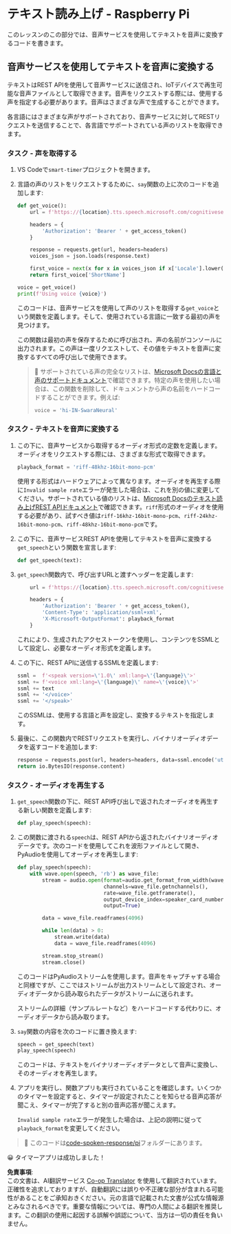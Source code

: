 <!--
CO_OP_TRANSLATOR_METADATA:
{
  "original_hash": "606f3af1c78e3741e48ce77c31cea626",
  "translation_date": "2025-08-25T00:11:19+00:00",
  "source_file": "6-consumer/lessons/3-spoken-feedback/pi-text-to-speech.md",
  "language_code": "ja"
}
-->
# テキスト読み上げ - Raspberry Pi

このレッスンのこの部分では、音声サービスを使用してテキストを音声に変換するコードを書きます。

## 音声サービスを使用してテキストを音声に変換する

テキストはREST APIを使用して音声サービスに送信され、IoTデバイスで再生可能な音声ファイルとして取得できます。音声をリクエストする際には、使用する声を指定する必要があります。音声はさまざまな声で生成することができます。

各言語にはさまざまな声がサポートされており、音声サービスに対してRESTリクエストを送信することで、各言語でサポートされている声のリストを取得できます。

### タスク - 声を取得する

1. VS Codeで`smart-timer`プロジェクトを開きます。

1. 言語の声のリストをリクエストするために、`say`関数の上に次のコードを追加します:

    ```python
    def get_voice():
        url = f'https://{location}.tts.speech.microsoft.com/cognitiveservices/voices/list'
    
        headers = {
            'Authorization': 'Bearer ' + get_access_token()
        }
    
        response = requests.get(url, headers=headers)
        voices_json = json.loads(response.text)
    
        first_voice = next(x for x in voices_json if x['Locale'].lower() == language.lower() and x['VoiceType'] == 'Neural')
        return first_voice['ShortName']
    
    voice = get_voice()
    print(f'Using voice {voice}')
    ```

    このコードは、音声サービスを使用して声のリストを取得する`get_voice`という関数を定義します。そして、使用されている言語に一致する最初の声を見つけます。

    この関数は最初の声を保存するために呼び出され、声の名前がコンソールに出力されます。この声は一度リクエストして、その値をテキストを音声に変換するすべての呼び出しで使用できます。

    > 💁 サポートされている声の完全なリストは、[Microsoft Docsの言語と声のサポートドキュメント](https://docs.microsoft.com/azure/cognitive-services/speech-service/language-support?WT.mc_id=academic-17441-jabenn#text-to-speech)で確認できます。特定の声を使用したい場合は、この関数を削除して、ドキュメントから声の名前をハードコードすることができます。例えば:
    >
    > ```python
    > voice = 'hi-IN-SwaraNeural'
    > ```

### タスク - テキストを音声に変換する

1. この下に、音声サービスから取得するオーディオ形式の定数を定義します。オーディオをリクエストする際には、さまざまな形式で取得できます。

    ```python
    playback_format = 'riff-48khz-16bit-mono-pcm'
    ```

    使用する形式はハードウェアによって異なります。オーディオを再生する際に`Invalid sample rate`エラーが発生した場合は、これを別の値に変更してください。サポートされている値のリストは、[Microsoft Docsのテキスト読み上げREST APIドキュメント](https://docs.microsoft.com/azure/cognitive-services/speech-service/rest-text-to-speech?WT.mc_id=academic-17441-jabenn#audio-outputs)で確認できます。`riff`形式のオーディオを使用する必要があり、試すべき値は`riff-16khz-16bit-mono-pcm`、`riff-24khz-16bit-mono-pcm`、`riff-48khz-16bit-mono-pcm`です。

1. この下に、音声サービスREST APIを使用してテキストを音声に変換する`get_speech`という関数を宣言します:

    ```python
    def get_speech(text):
    ```

1. `get_speech`関数内で、呼び出すURLと渡すヘッダーを定義します:

    ```python
        url = f'https://{location}.tts.speech.microsoft.com/cognitiveservices/v1'
    
        headers = {
            'Authorization': 'Bearer ' + get_access_token(),
            'Content-Type': 'application/ssml+xml',
            'X-Microsoft-OutputFormat': playback_format
        }
    ```

    これにより、生成されたアクセストークンを使用し、コンテンツをSSMLとして設定し、必要なオーディオ形式を定義します。

1. この下に、REST APIに送信するSSMLを定義します:

    ```python
    ssml =  f'<speak version=\'1.0\' xml:lang=\'{language}\'>'
    ssml += f'<voice xml:lang=\'{language}\' name=\'{voice}\'>'
    ssml += text
    ssml += '</voice>'
    ssml += '</speak>'
    ```

    このSSMLは、使用する言語と声を設定し、変換するテキストを指定します。

1. 最後に、この関数内でRESTリクエストを実行し、バイナリオーディオデータを返すコードを追加します:

    ```python
    response = requests.post(url, headers=headers, data=ssml.encode('utf-8'))
    return io.BytesIO(response.content)
    ```

### タスク - オーディオを再生する

1. `get_speech`関数の下に、REST API呼び出しで返されたオーディオを再生する新しい関数を定義します:

    ```python
    def play_speech(speech):
    ```

1. この関数に渡される`speech`は、REST APIから返されたバイナリオーディオデータです。次のコードを使用してこれを波形ファイルとして開き、PyAudioを使用してオーディオを再生します:

    ```python
    def play_speech(speech):
        with wave.open(speech, 'rb') as wave_file:
            stream = audio.open(format=audio.get_format_from_width(wave_file.getsampwidth()),
                                channels=wave_file.getnchannels(),
                                rate=wave_file.getframerate(),
                                output_device_index=speaker_card_number,
                                output=True)

            data = wave_file.readframes(4096)

            while len(data) > 0:
                stream.write(data)
                data = wave_file.readframes(4096)

            stream.stop_stream()
            stream.close()
    ```

    このコードはPyAudioストリームを使用します。音声をキャプチャする場合と同様ですが、ここではストリームが出力ストリームとして設定され、オーディオデータから読み取られたデータがストリームに送られます。

    ストリームの詳細（サンプルレートなど）をハードコードする代わりに、オーディオデータから読み取ります。

1. `say`関数の内容を次のコードに置き換えます:

    ```python
    speech = get_speech(text)
    play_speech(speech)
    ```

    このコードは、テキストをバイナリオーディオデータとして音声に変換し、そのオーディオを再生します。

1. アプリを実行し、関数アプリも実行されていることを確認します。いくつかのタイマーを設定すると、タイマーが設定されたことを知らせる音声応答が聞こえ、タイマーが完了すると別の音声応答が聞こえます。

    `Invalid sample rate`エラーが発生した場合は、上記の説明に従って`playback_format`を変更してください。

> 💁 このコードは[code-spoken-response/pi](../../../../../6-consumer/lessons/3-spoken-feedback/code-spoken-response/pi)フォルダーにあります。

😀 タイマーアプリは成功しました！

**免責事項**:  
この文書は、AI翻訳サービス [Co-op Translator](https://github.com/Azure/co-op-translator) を使用して翻訳されています。正確性を追求しておりますが、自動翻訳には誤りや不正確な部分が含まれる可能性があることをご承知おきください。元の言語で記載された文書が公式な情報源とみなされるべきです。重要な情報については、専門の人間による翻訳を推奨します。この翻訳の使用に起因する誤解や誤認について、当方は一切の責任を負いません。